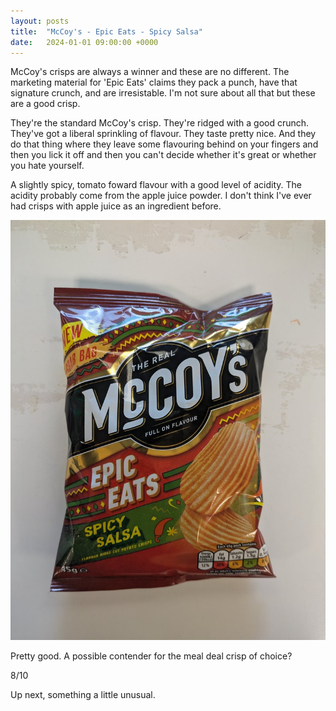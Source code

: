 ```yaml
---
layout: posts
title:  "McCoy's - Epic Eats - Spicy Salsa"
date:   2024-01-01 09:00:00 +0000
---
```

McCoy's crisps are always a winner and these are no different. The marketing material for 'Epic Eats' claims they pack a punch, have that signature crunch, and are irresistable. I'm not sure about all that but these are a good crisp.

<!--excerpt-->

They're the standard McCoy's crisp. They're ridged with a good crunch. They've got a liberal sprinkling of flavour. They taste pretty nice. And they do that thing where they leave some flavouring behind on your fingers and then you lick it off and then you can't decide whether it's great or whether you hate yourself.

A slightly spicy, tomato foward flavour with a good level of acidity. The acidity probably come from the apple juice powder. I don't think I've ever had crisps with apple juice as an ingredient before.

<img style="max-height:50vh" src="/assets/images/meess.jpg" alt="McCoy's - Epic Eats - Spicy Salsa Packet"/>

Pretty good. A possible contender for the meal deal crisp of choice?

8/10

Up next, something a little unusual.
